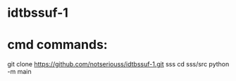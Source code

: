 # idtbssuf-1
# cmd commands: 
git clone https://github.com/notseriouss/idtbssuf-1.git sss
cd sss/src
python -m main
